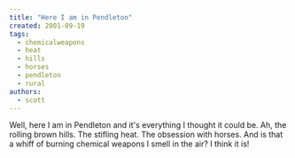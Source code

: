 ```yaml
---
title: "Here I am in Pendleton"
created: 2001-09-19
tags: 
  - chemicalweapons
  - heat
  - hills
  - horses
  - pendleton
  - rural
authors: 
  - scott
---
```


Well, here I am in Pendleton and it's everything I thought it could be. Ah, the rolling brown hills. The stifling heat. The obsession with horses. And is that a whiff of burning chemical weapons I smell in the air? I think it is!
